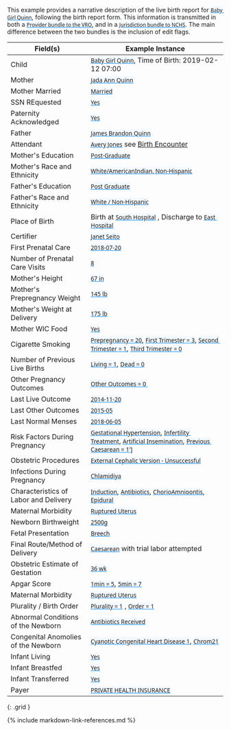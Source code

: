 <style>
  a code {
    font-family: system-ui, -apple-system, BlinkMacSystemFont, "Segoe UI",
    "Roboto", "Oxygen", "Ubuntu", "Cantarell", "Fira Sans", "Droid Sans",
    "Helvetica Neue", sans-serif !important;

    text-decoration: underline;
    text-decoration-color: #0088f9;
    background-color: #f4faff;
  }
</style>

This example provides a narrative description of the live birth report for [`Baby Girl Quinn`](Patient-patient-child-babyg-quinn.html), following the birth report form.
This information is transmitted in both a [`Provider bundle to the VRO`](Bundle-bundle-provider-live-birth-babyg-quinn.html), and in a [`Jurisdiction bundle to NCHS`](Bundle-bundle-jurisdiction-live-birth-babyg-quinn.html).  The main difference between the two bundles is the inclusion of edit flags.


|  Field(s) | Example Instance | 
| --------- | ---------------- | 
| Child     | [`Baby Girl Quinn`](Patient-patient-child-babyg-quinn.html), Time of Birth: 2019-02-12 07:00  | 
| Mother    | [`Jada Ann Quinn`](Patient-patient-mother-jada-ann-quinn.html) |
| Mother Married | [`Married`](Observation-observation-mother-married-during-pregnancy-jada-ann-quinn.html)|
| SSN REquested |   [`Yes`](Observation-observation-ssn-requested-for-child-babyg-quinn.html) |
| Paternity Acknowledged |  [`Yes`](Observation-observation-paternity-acknowledgement-signed-james-quinn.html) |
| Father    | [`James Brandon Quinn`](Patient-patient-father-james-brandon-quinn.html) |
| Attendant | [`Avery Jones`](Practitioner-practitioner-vital-records-avery-jones.html) see [Birth Encounter](Encounter-encounter-birth-babyg-quinn.html) |
| Mother's Education | [`Post-Graduate`](Observation-observation-parent-education-level-jada-ann-quinn.html) |
| Mother's Race and Ethnicity   | [`White/AmericanIndian, Non-Hispanic`](Observation-observation-input-race-and-ethnicity-jada-ann-quinn.html) |
| Father's Education | [`Post Graduate`](Observation-observation-parent-education-level-james-quinn.html) |  Post-Graduate  |
| Father's Race and Ethnicity   | [`White / Non-Hispanic`](Observation-observation-input-race-and-ethnicity-jada-ann-quinn.html) | 
| Place of Birth   |  Birth at [`South Hospital`](Location-location-south-hospital.html) , Discharge to [`East Hospital`](Location-location-east-hospital.html)        |
| Certifier   | [`Janet Seito`](Practitioner-practitioner-vital-records-janet-seito.html) |   
| First Prenatal Care   | [`2018-07-20`](Observation-observation-date-of-first-prenatal-care-visit-jada-ann-quinn.html) | 
| Number of Prenatal Care Visits   | [`8`](Observation-observation-number-prenatal-visits-jada-ann-quinn.html) | 
| Mother's Height     | [`67 in`](Observation-observation-mother-height-jada-ann-quinn.html) | 
| Mother's Prepregnancy Weight     | [`145 lb`](Observation-observation-mother-prepregnancy-weight-jada-ann-quinn.html) | 
| Mother's Weight at Delivery     | [`175 lb`](Observation-observation-mother-delivery-weight-jada-ann-quinn.html) | 
| Mother WIC Food     | [`Yes`](Observation-observation-mother-received-wic-food-jada-ann-quinn.html) | 
| Cigarette Smoking     | [`Prepregnancy = 20`](Observation-observation-cig-smoking-pregnancy-1-jada-ann-quinn.html), [`First Trimester = 3`](Observation-observation-cig-smoking-pregnancy-2-jada-ann-quinn.html), [`Second Trimester = 1`](Observation-observation-cig-smoking-pregnancy-3-jada-ann-quinn.html), [`Third Trimester = 0`](Observation-observation-cig-smoking-pregnancy-4-jada-ann-quinn.html) | 
| Number of Previous Live Births     | [`Living = 1`](Observation-observation-infant-living-jada-ann-quinn.html), [`Dead = 0`](Observation-observation-number-births-now-dead-jada-ann-quinn.html) | 
| Other Pregnancy Outcomes     | [`Other Outcomes = 0 `](Observation-observation-number-other-pregnancy-outcomes-jada-ann-quinn.html) | 
| Last Live Outcome    | [`2014-11-20`](Observation-observation-date-of-last-live-birth-jada-ann-quinn.html) | 
| Last Other  Outcomes     | [`2015-05`](Observation-observation-date-of-last-other-pregnancy-outcome-jada-ann-quinn.html) | 
| Last Normal Menses     | [`2018-06-05`](Observation-observation-last-menstrual-period-jada-ann-quinn.html) | 
| Risk Factors During Pregnancy     | [`Gestational Hypertension`](Condition-condition-gestational-hypertension-jada-ann-quinn.html), [`Infertility Treatment`](Procedure-procedure-infertility-treatment-jada-ann-quinn.html), [`Artificial Insemination`](Procedure-procedure-artificial-insemination-jada-ann-quinn.html), [`Previous Caesarean = 1']`](Observation-observation-number-previous-cesareans-jada-ann-quinn.html) | 
| Obstetric Procedures     | [`External Cephalic Version - Unsuccessful`](Procedure-procedure-obstetric-procedure-jada-ann-quinn.html) |  |
| Infections During Pregnancy     | [`Chlamidiya`](Condition-condition-infection-present-during-pregnancy-jada-ann-quinn.html) |  
| Characteristics of Labor and Delivery     | [`Induction`](Condition-condition-infection-present-during-pregnancy-jada-ann-quinn.html), [`Antibiotics`](Observation-observation-antibiotics-during-labor-jada-ann-quinn.html), [`ChorioAmnioontis`](Condition-condition-chorioamnionitis-jada-ann-quinn.html), [`Epidural`](Procedure-procedure-epidural-or-spinal-anesthesia-jada-ann-quinn.html) | 
| Maternal Morbidity     | [`Ruptured Uterus`](Condition-condition-ruptured-uterus-jada-ann-quinn.html) | 
| Newborn Birthweight | [`2500g`](Observation-observation-birth-weight-babyg-quinn.html) | 
| Fetal Presentation | [`Breech`](Observation-observation-fetal-presentation-babyg-quinn.html) | 
| Final Route/Method of Delivery | [`Caesarean`](Procedure-procedure-final-route-method-delivery-babyg-quinn.html) with trial labor attempted | 
| Obstetric Estimate of Gestation | [`36 wk`](Observation-observation-gestational-age-at-delivery-babyg-quinn.html) |
| Apgar Score | [`1min = 5`](Observation-observation-apgar-score-babyg-quinn-1-min.html), [`5min = 7`](Observation-observation-apgar-score-babyg-quinn-5-min.html) | 
| Maternal Morbidity     | [`Ruptured Uterus`](Condition-condition-ruptured-uterus-jada-ann-quinn.html) | 
| Plurality / Birth Order | [`Plurality = 1`](Patient-patient-child-babyg-quinn.html) , [`Order = 1`](Patient-patient-child-babyg-quinn.html) |
| Abnormal Conditions of the Newborn | [`Antibiotics Received`](Procedure-antibiotics-suspected-neonatal-sepsis.html) | 
| Congenital Anomolies of the Newborn | [`Cyanotic Congenital Heart Disease 1`](Condition-condition-congenital-anomaly-of-newborn-babyg-quinn-1.html), [`Chrom21`](Condition-condition-congenital-anomaly-of-newborn-babyg-quinn-2.html) | 
| Infant Living | [`Yes`](Patient-patient-child-babyg-quinn.html) |  
| Infant Breastfed | [`Yes`](Observation-observation-infant-breastfed-at-discharge-babyg-quinn.html)  | 
| Infant Transferred | [`Yes`](Encounter-encounter-maternity-jada-ann-quinn.html)  |  
|  Payer   |      [`PRIVATE HEALTH INSURANCE`](Coverage-overage-principal-payer-for-delivery-jada-ann-quinn.html) | 
{: .grid }





{% include markdown-link-references.md %}